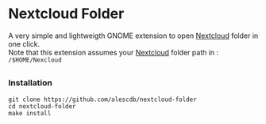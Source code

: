 # Nextcloud Folder

A very simple and lightweigth GNOME extension to open [Nextcloud](https://nextcloud.com/) folder in one click.<br/>
Note that this extension assumes your [Nextcloud](https://nextcloud.com/) folder path in :<br/>
`/$HOME/Nexcloud`

##
### Installation

```
git clone https://github.com/alescdb/nextcloud-folder
cd nextcloud-folder
make install
```
